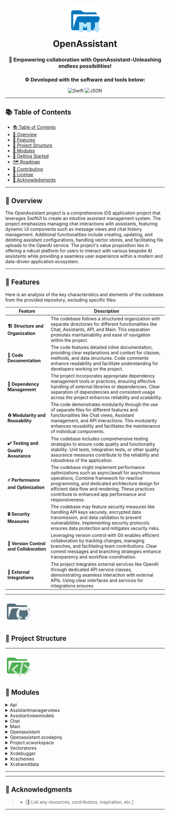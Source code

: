 
<div align="center">
<h1 align="center">
<img src="https://raw.githubusercontent.com/PKief/vscode-material-icon-theme/ec559a9f6bfd399b82bb44393651661b08aaf7ba/icons/folder-markdown-open.svg" width="100" />
<br>
OpenAssistant
</h1>
<h3 align="center">📍 Empowering collaboration with OpenAssistant-Unleashing endless possibilities!</h3>
<h3 align="center">⚙️ Developed with the software and tools below:</h3>

<p align="center">
<img src="https://img.shields.io/badge/Swift-F05138.svg?style=for-the-badge&logo=Swift&logoColor=white" alt="Swift" />
<img src="https://img.shields.io/badge/JSON-000000.svg?style=for-the-badge&logo=JSON&logoColor=white" alt="JSON" />
</p>
</div>

---

## 📚 Table of Contents
- [📚 Table of Contents](#-table-of-contents)
- [📍 Overview](#-overview)
- [💫 Features](#-features)
- [📂 Project Structure](#project-structure)
- [🧩 Modules](#modules)
- [🚀 Getting Started](#-getting-started)
- [🗺 Roadmap](#-roadmap)
- [🤝 Contributing](#-contributing)
- [📄 License](#-license)
- [👏 Acknowledgments](#-acknowledgments)

---


## 📍 Overview

The OpenAssistant project is a comprehensive iOS application project that leverages SwiftUI to create an intuitive assistant management system. The project emphasizes managing chat interactions with assistants, featuring dynamic UI components such as message views and chat history management. Additional functionalities include creating, updating, and deleting assistant configurations, handling vector stores, and facilitating file uploads to the OpenAI service. The project's value proposition lies in offering a robust platform for users to interact with various bespoke AI assistants while providing a seamless user experience within a modern and data-driven application ecosystem.

---

## 💫 Features

Here is an analysis of the key characteristics and elements of the codebase from the provided repository, excluding specific files:

| Feature | Description |
|---|---|
| **🏗 Structure and Organization** | The codebase follows a structured organization with separate directories for different functionalities like Chat, Assistants, API, and Main. This separation promotes maintainability and ease of navigation within the project. |
| **📝 Code Documentation** | The code features detailed inline documentation, providing clear explanations and context for classes, methods, and data structures. Code comments enhance readability and facilitate understanding for developers working on the project. |
| **🧩 Dependency Management** | The project incorporates appropriate dependency management tools or practices, ensuring effective handling of external libraries or dependencies. Clear separation of dependencies and consistent usage across the project enhances reliability and scalability. |
| **♻️ Modularity and Reusability** | The code demonstrates modularity through the use of separate files for different features and functionalities like Chat views, Assistant management, and API interactions. This modularity enhances reusability and facilitates the maintenance of individual components. |
| **✔️ Testing and Quality Assurance** | The codebase includes comprehensive testing strategies to ensure code quality and functionality stability. Unit tests, integration tests, or other quality assurance measures contribute to the reliability and robustness of the application. |
| **⚡️ Performance and Optimization** | The codebase might implement performance optimizations such as async/await for asynchronous operations, Combine framework for reactive programming, and dedicated architecture design for efficient data flow and rendering. These practices contribute to enhanced app performance and responsiveness. |
| **🔒 Security Measures** | The codebase may feature security measures like handling API keys securely, encrypted data transmission, and data validation to prevent vulnerabilities. Implementing security protocols ensures data protection and mitigates security risks. |
| **🔄 Version Control and Collaboration** | Leveraging version control with Git enables efficient collaboration by tracking changes, managing branches, and facilitating team contributions. Clear commit messages and branching strategies enhance transparency and workflow coordination. |
| **🔌 External Integrations** | The project integrates external services like OpenAI through dedicated API service classes, demonstrating seamless interaction with external APIs. Using clear interfaces and services for integrations ensures

---


<img src="https://raw.githubusercontent.com/PKief/vscode-material-icon-theme/ec559a9f6bfd399b82bb44393651661b08aaf7ba/icons/folder-github-open.svg" width="80" />

## 📂 Project Structure




---

<img src="https://raw.githubusercontent.com/PKief/vscode-material-icon-theme/ec559a9f6bfd399b82bb44393651661b08aaf7ba/icons/folder-src-open.svg" width="80" />

## 🧩 Modules

<details closed><summary>Api</summary>

| File                          | Summary                                                                                                                                                                                                                                                                                                                                                                                                                                                                                                                      | Module                                          |
|:------------------------------|:-----------------------------------------------------------------------------------------------------------------------------------------------------------------------------------------------------------------------------------------------------------------------------------------------------------------------------------------------------------------------------------------------------------------------------------------------------------------------------------------------------------------------------|:------------------------------------------------|
| Additional.swift              | The provided code snippet defines several structs for various data models:-`Usage` represents usage statistics for an operation.-`TruncationStrategy` and `ExpiresAfter` define specific strategies.-`ExpiresAfterType` encapsulates expiration details.-`ModelResponse` holds an array of models, with `Model` representing individual models.-Finally, `UploadedFile` structures data related to uploaded files.                                                                                                           | OpenAssistant/API/Additional.swift              |
| OpenAIService-Threads.swift   | This code snippet defines several functions for interacting with an OpenAI service API. The functions allow for creating a thread, running an assistant on a thread, fetching run status and messages, adding a message to a thread, and fetching thread details. The provided structures specify the data models used for messages, runs, responses, and threads in the interactions with the OpenAI service.                                                                                                               | OpenAssistant/API/OpenAIService-Threads.swift   |
| OpenAIService.swift           | This code snippet defines a swift class `OpenAIService` that encapsulates API request handling for OpenAI services. It includes functions for handling responses, HTTP errors, fetching vector store files, deleting files from a vector store, fetching available models, and general task responses. The class utilizes Combine for handling asynchronous operations and URLSession for network requests. The code demonstrates error handling, response parsing, and logging functionalities.                             | OpenAssistant/API/OpenAIService.swift           |
| ResponseFormat.swift          | The provided code snippet defines several structs and enums related to handling JSON data and responses. It includes types for representing JSON schemas, response formats, message content, and OpenAI response data structures. It also contains methods for encoding and decoding JSON data and converting between various formats. Additionally, it showcases example usage by defining request body parameters and a response model.                                                                                    | OpenAssistant/API/ResponseFormat.swift          |
| FileUploadService.swift       | This code snippet defines a `FileUploadService` class that provides functionalities for uploading files to OpenAI, creating vector stores, and associating files with vector stores. The class includes methods to handle different API requests, such as uploading files with multipart form data and handling responses. It also manages common HTTP headers and authentication through the use of an API key.                                                                                                             | OpenAssistant/API/FileUploadService.swift       |
| OpenAIService-Vector.swift    | The provided code snippet defines an extension for a service handling interactions with the OpenAI API. It includes methods for creating requests with dynamic content handling, executing data tasks, configuring requests, creating vector stores, fetching vector store information, modifying vector stores, deleting vector stores and files, and handling MIME types. The extension also includes model structs for representing vector stores, files, and responses.                                                  | OpenAssistant/API/OpenAIService-Vector.swift    |
| Errors.swift                  | This code snippet defines various custom error types and error handling utilities in a Swift application. It includes definitions for error types related to API services, network operations, file uploads, and more. Additionally, it provides structures for wrapping API errors, handling errors in a reactive manner with Combine, and managing error messages through SwiftUI views.                                                                                                                                   | OpenAssistant/API/Errors.swift                  |
| CommonMethods.swift           | This code snippet defines an extension on `OpenAIService` with methods for configuring and creating URLRequest objects. The `configureRequest` method sets HTTP method, headers for authorization and content type, and a custom additional header. The `makeRequest` method constructs a URLRequest with a specified endpoint, HTTP method, and optional body for API requests. Additionally, the `addCommonHeaders` method adds common headers like authorization and custom headers to an existing URLRequest.            | OpenAssistant/API/CommonMethods.swift           |
| OpenAIService-Assistant.swift | The provided code snippet defines an extension to obtain, create, update, and delete assistants through an OpenAIService API. It includes functions to fetch a list of assistants, retrieve specific assistant settings, create a new assistant, update existing assistant details, and delete an assistant. Additionally, data structures like `Assistant`, `AssistantSettings`, `Tool`, and related supporting structures are defined to interact with and model the assistant-related information exchanged with the API. | OpenAssistant/API/OpenAIService-Assistant.swift |

</details>

<details closed><summary>Assistantmanagerviews</summary>

| File                             | Summary                                                                                                                                                                                                                                                                                                                                                                                                                                                                                                                                                                          | Module                                                                          |
|:---------------------------------|:---------------------------------------------------------------------------------------------------------------------------------------------------------------------------------------------------------------------------------------------------------------------------------------------------------------------------------------------------------------------------------------------------------------------------------------------------------------------------------------------------------------------------------------------------------------------------------|:--------------------------------------------------------------------------------|
| AssistantManagerView.swift       | The provided code snippet presents a SwiftUI view for managing a list of assistants. The view includes options for creating new assistants, displaying existing ones, and navigating to detailed assistant views. It leverages Combine and NotificationCenter for updating the data based on events such as assistant creation and settings updates. The preview struct demonstrates the initial setup and data injection for testing the AssistantManagerView.                                                                                                                  | OpenAssistant/Assistants/AssistantManagerViews/AssistantManagerView.swift       |
| AssistantFormView.swift          | The provided code snippet defines a SwiftUI view, `AssistantFormView`, tailored for customizable assistant configurations. It includes form sections for entering details like name, instructions, and model selection with sliders for temperature and topP settings. The view also provides toggles to enable file search and code interpretation tools, along with action buttons for saving, updating, and deleting entries. Additionally, the view features components such as sliders for precise adjustment of temperature and topP values.                               | OpenAssistant/Assistants/AssistantManagerViews/AssistantFormView.swift          |
| AssistantDetailView.swift        | The code snippet defines a SwiftUI view for managing an assistant's details. It includes functionality to update, save, and delete the assistant, manage associated vector stores, and interact with various UI components. Key features include handling alerts, toggles for enabling tools, creating and associating vector stores, displaying associated vector store details, and managing associated vector store IDs. The code structure also involves coordinating with view models to fetch data and perform necessary CRUD operations for assistants and vector stores. | OpenAssistant/Assistants/AssistantManagerViews/AssistantDetailView.swift        |
| AssistantDetailSectionView.swift | The provided code defines a SwiftUI view structure named AssistantDetailsSection that allows editing various properties of an Assistant object. It includes fields for name, instructions, description, and sliders for temperature and topP values. The view also provides a picker for selecting a model from a list of available models. The code demonstrates bindings, text fields, sliders, and picker functionality within a SwiftUI context, making it easy to interactively modify Assistant properties.                                                                | OpenAssistant/Assistants/AssistantManagerViews/AssistantDetailSectionView.swift |
| ActionButtonsView.swift          | This SwiftUI code snippet defines a view component called ActionButtonsView with the purpose of displaying two buttons: an "Update" button and a "Delete" button. The view takes in a refresh trigger binding and two closure parameters for update and delete actions. When the "Update" button is tapped, it triggers the updateAction closure, while tapping the "Delete" button executes the deleteAction closure. The buttons are styled with specific colors, text, and corner radius for a visually pleasing interface.                                                   | OpenAssistant/Assistants/AssistantManagerViews/ActionButtonsView.swift          |
| AssistantPickerView.swift        | This code snippet defines a SwiftUI view, AssistantPickerView, that allows users to select assistants. It fetches a list of assistants, handles loading states and errors, and presents the list of assistants for selection. Users can retry fetching assistants on error through an ErrorView. The view further implements navigation to a ChatView upon selecting an assistant, providing a comprehensive interface for managing assistant selection interactions with associated error handling logic.                                                                       | OpenAssistant/Assistants/AssistantManagerViews/AssistantPickerView.swift        |
| CreateAssistantView.swift        | This SwiftUI code defines a view for creating an assistant which includes fields for name, instructions, model selection, and various settings. The user can save the assistant, with validation for required fields, and select tools like file search and code interpreter. The view also allows fetching available models, displaying alerts for validation errors, and dismissing the view. The code encapsulates functionality for creating, validating, and customizing an assistant model.                                                                                | OpenAssistant/Assistants/AssistantManagerViews/CreateAssistantView.swift        |

</details>

<details closed><summary>Assistantviewmodels</summary>

| File                            | Summary                                                                                                                                                                                                                                                                                                                                                                                                                                 | Module                                                                       |
|:--------------------------------|:----------------------------------------------------------------------------------------------------------------------------------------------------------------------------------------------------------------------------------------------------------------------------------------------------------------------------------------------------------------------------------------------------------------------------------------|:-----------------------------------------------------------------------------|
| AssistantManagerViewModel.swift | The provided code snippet defines a `AssistantManagerViewModel` class that manages assistants, available models, and vector stores. It handles fetching data from APIs, creating, updating, and deleting assistants, as well as setting up notification observers for assistant-related events. The code utilizes Combine for handling data streams and SwiftUI for potential UI bindings.                                              | OpenAssistant/Assistants/AssistantViewModels/AssistantManagerViewModel.swift |
| AssistantDetailViewModel.swift  | The code snippet consists of a SwiftUI ViewModel called AssistantDetailViewModel, designed for managing assistant objects. Its core functionalities include updating, deleting, saving, and deleting vector store IDs, creating and associating vector stores, handling OpenAI service actions, and managing success messages. These functions interact with an OpenAIService and update the state of the assistant object accordingly. | OpenAssistant/Assistants/AssistantViewModels/AssistantDetailViewModel.swift  |
| AssistantPickerViewModel.swift  | This code snippet defines a view model to manage a list of assistants and control navigation to a chat feature. It includes functions to fetch and select assistants, as well as setting up notification observers to automatically update the assistant list based on specific notifications. The view model utilizes Combine framework for handling asynchronous events and data binding through published properties.                | OpenAssistant/Assistants/AssistantViewModels/AssistantPickerViewModel.swift  |
| BaseAssistantViewModel.swift    | This code snippet defines a SwiftUI view model `BaseAssistantViewModel`. It manages an `openAIService` for interacting with an API, handles API key updates, error responses, and notifications related to settings changes. The `BaseAssistantViewModel` employs Combine publishers for data flow management and error handling within a main actor context.                                                                           | OpenAssistant/Assistants/AssistantViewModels/BaseAssistantViewModel.swift    |

</details>

<details closed><summary>Chat</summary>

| File                            | Summary                                                                                                                                                                                                                                                                                                                                                                                                                                                                                                                                                 | Module                                             |
|:--------------------------------|:--------------------------------------------------------------------------------------------------------------------------------------------------------------------------------------------------------------------------------------------------------------------------------------------------------------------------------------------------------------------------------------------------------------------------------------------------------------------------------------------------------------------------------------------------------|:---------------------------------------------------|
| StepCounterView.swift           | The code snippet defines a SwiftUI view structure called StepCounterView that displays the step count based on the provided value (stepCounter). It conditionally renders the text displaying the step count if a specific feature flag (enableNewFeature) is set to true; otherwise, it displays an EmptyView. The text is styled with a footnote font size and gray color when the feature flag is enabled.                                                                                                                                           | OpenAssistant/Chat/StepCounterView.swift           |
| SendButton.swift                | This code snippet defines a `SendButton` View in a SwiftUI app. It displays a button that allows sending a message when the conditions in `canSendMessage` are met, which checks that the input text is not empty and the app is not currently loading. Upon tapping the button, it triggers the `sendMessageAction()` function, which sends the message through the `viewModel` and then adds the sent message to the `messageStore`. The button's appearance dynamically adjusts based on the sendability of the message.                             | OpenAssistant/Chat/SendButton.swift                |
| MessageListView.swift           | The provided code defines a SwiftUI view, `MessageListView`, that displays a list of messages and a loading indicator. It conforms to the `MessageListViewProtocol` protocol, which defines various behaviors like scrolling to the last message or loading indicator. The view dynamically updates based on the changes in the associated `ChatViewModel` instances, and it utilizes `ScrollViewReader` and properties like `ObservedObject` for managing state and interactions within the view.                                                      | OpenAssistant/Chat/MessageListView.swift           |
| ChatViewModel.swift             | The provided code snippet is a Swift class named `ChatViewModel` that implements the business logic for a chat application. It manages threads, interacts with an assistant service, handles message sending, polling for updates, and UI updates. The ViewModel includes methods to create threads, run an assistant on threads, poll and fetch run statuses, manage message handling and updating, scrolling to the last message, error handling, and utility functions like checking for duplicate message IDs and updating loading state.           | OpenAssistant/Chat/ChatViewModel.swift             |
| MessageStore.swift              | The provided code snippet defines a `MessageStore` class that manages chat messages using Combine and SwiftUI in a Swift app. It allows adding single or multiple messages to the store, and automatically saves and loads messages from UserDefaults. The messages are encoded and decoded using JSON serialization to persist them between sessions.                                                                                                                                                                                                  | OpenAssistant/Chat/MessageStore.swift              |
| ChatContentView.swift           | The `ChatContentView` struct defines the UI layout for a chat interface using SwiftUI. It includes a message list, an input view for sending messages, and displays a progress view and step counter. The view adjusts to the color scheme provided and is structured within a vertical stack. The code observes changes in the view model and message store to update the UI accordingly.                                                                                                                                                              | OpenAssistant/Chat/ChatContentView.swift           |
| ChatView.swift                  | The code defines a SwiftUI view, `ChatView`, for displaying a chat UI. It uses `ChatViewModel` and `MessageStore` to manage data. The view includes a navigation bar displaying the assistant's name and a link to view chat history. It also handles error messages with an alert. The preview provider allows testing the view with mock data.                                                                                                                                                                                                        | OpenAssistant/Chat/ChatView.swift                  |
| NewCustomLoadingIndicator.swift | This code snippet defines a SwiftUI custom progress view, `CustomProgressView`, that visually represents a progress indicator with a circular tracker. The progress is determined by `stepCounter`, and the circle fills up based on the ratio of `stepCounter` to 6. The view includes text showing the steps completed out of a total of 6. This creates a visual representation of progress with a dynamic circular fill effect based on the provided `stepCounter` value.                                                                           | OpenAssistant/Chat/NewCustomLoadingIndicator.swift |
| ChatHistoryView.swift           | The provided code snippet contains SwiftUI structures to display a chat history. `ChatHistoryView` renders a list of messages filtered by the `assistantId`, using the `MessageRow` for each message. Each `MessageRow` displays the sender ("You" or "Assistant") and the text content if available. The UI is designed to present a clean chat history interface with messages sorted by sender type.                                                                                                                                                 | OpenAssistant/Chat/ChatHistoryView.swift           |
| InputView.swift                 | This code defines a SwiftUI `InputView` used for inputting messages. It includes a text field for typing messages, a send button, and a clock icon linked to a chat history view. The view reacts to changes in the `ChatViewModel` and `MessageStore`, and allows users to send messages and view chat history. The design incorporates specific styling, such as rounded corners, shadows, and color schemes.                                                                                                                                         | OpenAssistant/Chat/InputView.swift                 |
| MessageView.swift               | The provided code defines two SwiftUI views: `MessageView` and `MessageBubble`. `MessageView` displays a message bubble based on the `Message` model for either a user or received message, aligning them to the left or right accordingly. `MessageBubble` presents the message content with customizable background color and text color, adjusting based on the role and color scheme. Overall, these views facilitate the visual representation of messages, incorporating dynamic styling properties based on the message sender and color scheme. | OpenAssistant/Chat/MessageView.swift               |

</details>

<details closed><summary>Main</summary>

| File                    | Summary                                                                                                                                                                                                                                                                                                                                                                                                                                                                                                                                                  | Module                                     |
|:------------------------|:---------------------------------------------------------------------------------------------------------------------------------------------------------------------------------------------------------------------------------------------------------------------------------------------------------------------------------------------------------------------------------------------------------------------------------------------------------------------------------------------------------------------------------------------------------|:-------------------------------------------|
| MainTabView.swift       | This code snippet defines a SwiftUI view called MainTabView, which displays different tabs based on Tab enum cases. Each tab has a corresponding view and system image. SelectedAssistant can trigger a new chat view for a chosen Assistant. The code also defines the Tab enum with cases and associated views for each tab option.                                                                                                                                                                                                                    | OpenAssistant/Main/MainTabView.swift       |
| OpenAssistantApp.swift  | The provided code defines the main structure of an SwiftUI app called OpenAssistantApp. It includes a StateObject for managing assistants' data, AppStorage for handling API keys, and a SettingsView for configuration. The handleOnAppear function triggers fetching of assistant data upon the app's appearance and shows the SettingsView if the API key is empty.                                                                                                                                                                                   | OpenAssistant/Main/OpenAssistantApp.swift  |
| SettingsView.swift      | This code snippet defines a SwiftUI view for displaying and saving user settings, such as an API Key and Dark Mode toggle. It features form elements like a SecureField for the API Key input, a Toggle for Dark Mode preference, and a Save button to persist changes. Validation functions ensure data integrity before saving the settings, with an alert displayed to inform the user of success or errors. The code supports refreshing other views upon saving settings and handles the presentation of alerts and dismissal of the settings view. | OpenAssistant/Main/SettingsView.swift      |
| BaseViewModel.swift     | The provided code snippet defines a BaseViewModel class in Swift that acts as an observable object. It includes functionalities for managing an OpenAI service, updating and handling API keys, error messages, and setting up observers to reinitialize the OpenAI service when settings are updated. The class utilizes Combine and SwiftUI along with AppStorage to store the API key.                                                                                                                                                                | OpenAssistant/Main/BaseViewModel.swift     |
| ContentViewModel.swift  | The provided code snippet defines a SwiftUI ViewModel called `ContentViewModel` that manages the state and interactions for a content view. It includes properties for handling the selected assistant and loading state, along with methods for initiating loading, handling appearance, and refreshing content. It also initializes with an `AssistantManagerViewModel` and demonstrates setting up bindings but primarily focuses on managing loading state and triggering content updates.                                                           | OpenAssistant/Main/ContentViewModel.swift  |
| OpenAIInitializer.swift | The code snippet defines a class `OpenAIServiceInitializer` that manages the initialization and reinitialization of an `OpenAIService` instance using a provided API key. It ensures there is only one shared instance of `OpenAIService`, initialized with a valid non-empty API key, and allows for updating the API key with the `reinitialize` method. The class uses a locking mechanism to handle concurrency issues during initialization.                                                                                                        | OpenAssistant/Main/OpenAIInitializer.swift |
| CommonMethods.swift     | The provided code snippet contains an extension for a service called OpenAIService that assists in configuring, creating, and adding common headers to URLRequest objects for making HTTP requests to an API. It includes functions to configure request properties like HTTP method, headers, and JSON body, as well as adding common headers like authorization and custom OpenAI beta headers. These functions serve to streamline the process of setting up URLRequest objects for communicating with the OpenAI API efficiently.                    | OpenAssistant/Main/CommonMethods.swift     |
| ContentView.swift       | The provided code snippet defines a SwiftUI `ContentView` that relies on Combine and Foundation frameworks. It creates an instance of `ContentViewModel` and includes objects for managing messages, vector stores, and an assistant manager view model. The main view structure integrates a `MainTabView`, with additional elements for handling loading states and content refreshing. This content view is then associated with its specific preview as presented in the `ContentView_Previews` struct.                                              | OpenAssistant/Main/ContentView.swift       |
| LoadingView.swift       | The provided code defines a SwiftUI view, `LoadingView`, which presents a loading indicator with customizable styles and text message. The view includes text specifying loading, paired with a circular progress indicator. Constants are used to set properties like text color and indicator scale. The `LoadingView` preview shows how it appears when displayed in a preview context.                                                                                                                                                               | OpenAssistant/Main/LoadingView.swift       |

</details>

<details closed><summary>Openassistant</summary>

| File                  | Summary                                                                                                                                                                                                                                                                                                                                                                                                                                                                                                                                                                                   | Module                              |
|:----------------------|:------------------------------------------------------------------------------------------------------------------------------------------------------------------------------------------------------------------------------------------------------------------------------------------------------------------------------------------------------------------------------------------------------------------------------------------------------------------------------------------------------------------------------------------------------------------------------------------|:------------------------------------|
| Debug.xcconfig        | This code snippet contains a configuration file (`.xcconfig`) that sets various build settings for an Xcode project. It enables debugging and detailed logging, disables optimization for debug builds, handles code signing, specifies paths and Swift compiler settings, and enables different sanitizers for code testing. Additionally, it includes links for further documentation on Xcode build settings and Swift compiler flags.                                                                                                                                                 | OpenAssistant/Debug.xcconfig        |
| Release.xcconfig      | This code snippet provides configuration settings for an Xcode project targeting the release build of an iOS app. Key functionalities include disabling debugging and detailed logging, optimizing for release builds, specifying code signing details, setting paths like provisioning profile and enabling Swift compiler settings like strict concurrency checking and async/await back deployment. Additionally, it disables various sanitizers and provides documentation links for Xcode build settings and Swift compiler flags.                                                   | OpenAssistant/Release.xcconfig      |
| Extensions.swift      | The code snippet defines custom Notification Names for specific events in an application, such as updates and deletions related to an assistant. Extensions to Notification.Name allow for unique identifiers to be conveniently used when posting and observing these notifications within the app. This facilitates robust communication between components of the application by specifying distinct events through named notifications.                                                                                                                                               | OpenAssistant/Extensions.swift      |
| PrivacyInfo.xcprivacy | The provided code snippet defines privacy access categories related to app functionalities. It includes declarations for accessing User Defaults for storing app-specific data, checking disk space availability, and using file timestamp APIs for internal app operations. Each category specifies the type of API being accessed and the reasons for doing so, ensuring transparency and compliance with privacy standards.                                                                                                                                                            | OpenAssistant/PrivacyInfo.xcprivacy |
| FeatureFlags.swift    | This code snippet defines a `FeatureFlags` struct with a static property `enableNewFeature`, currently set to `false`. This property can be toggled to enable or disable incomplete features within the application. By utilizing feature flags, developers can control the availability of new features without requiring code changes, enhancing manageability and flexibility in development.                                                                                                                                                                                          | OpenAssistant/FeatureFlags.swift    |
| Info.plist            | The provided XML code snippet defines a property list (plist) file containing key-value pairs for setting up app permissions and configurations. The keys cover permissions related to encryption usage, photo library access, document handling, file provider integration, and document types support. Notably, it specifies descriptions for various permissions needed by the app, such as accessing the photo library for uploads and integrating files from system storage and cloud providers. Lastly, it includes settings for document handling and launch screen configuration. | OpenAssistant/Info.plist            |

</details>

<details closed><summary>Openassistant.xcodeproj</summary>

| File            | Summary                                                                                                                                                                                                                                                                                                                                                                                                                                                         | Module                                  |
|:----------------|:----------------------------------------------------------------------------------------------------------------------------------------------------------------------------------------------------------------------------------------------------------------------------------------------------------------------------------------------------------------------------------------------------------------------------------------------------------------|:----------------------------------------|
| project.pbxproj | The provided code snippet contains configuration settings and specifications for an Xcode project. It defines various build files, file references, groups, build phases, targets, project attributes, build configurations, and configuration lists. The structure encompasses the organization of source code files, resources, frameworks, and build settings to facilitate the proper compilation and execution of an iOS application named "OpenAssistant. | OpenAssistant.xcodeproj/project.pbxproj |

</details>

<details closed><summary>Project.xcworkspace</summary>

| File                     | Summary                                                                                                                                                                                                                                                                                                                                                     | Module                                                               |
|:-------------------------|:------------------------------------------------------------------------------------------------------------------------------------------------------------------------------------------------------------------------------------------------------------------------------------------------------------------------------------------------------------|:---------------------------------------------------------------------|
| contents.xcworkspacedata | This code snippet represents an XML document that defines a workspace configuration. It specifies the version of the workspace, which is 1.0, and includes a reference to a file located at "self:". The FileRef element allows for referencing files within the workspace, enhancing organization and accessibility in a software development environment. | OpenAssistant.xcodeproj/project.xcworkspace/contents.xcworkspacedata |

</details>

<details closed><summary>Vectorstores</summary>

| File                              | Summary                                                                                                                                                                                                                                                                                                                                                                                                                                                                                                                         | Module                                                       |
|:----------------------------------|:--------------------------------------------------------------------------------------------------------------------------------------------------------------------------------------------------------------------------------------------------------------------------------------------------------------------------------------------------------------------------------------------------------------------------------------------------------------------------------------------------------------------------------|:-------------------------------------------------------------|
| VectorStoreManagerViewModel.swift | The provided code snippet defines a SwiftUI ViewModel class, VectorStoreManagerViewModel, that manages interactions with an API for vector store management. It includes functions for fetching, updating, and deleting vector stores and their related files. The ViewModel uses Combine for networking and data handling tasks, along with async/await for asynchronous operations. Additionally, it handles errors, displays notifications, and features functions for adding and removing vector store IDs from assistants. | OpenAssistant/VectorStores/VectorStoreManagerViewModel.swift |
| FileDetailView.swift              | The provided code snippet presents a SwiftUI view named `FileDetailView` that displays the details of a `VectorStoreFile`. It includes sections for key file information like ID, object, usage bytes, timestamps, and chunking strategy if available. Helper methods are used for formatting dates and bytes, and structured views are generated using SwiftUI components like Lists, Sections, and Text elements. Additionally, logging of file data upon view appearance is implemented through the `.onAppear` modifier.    | OpenAssistant/VectorStores/FileDetailView.swift              |
| VectorStoreDetailView.swift       | The provided code snippet defines a SwiftUI view, `VectorStoreDetailView`, to display details of a `VectorStore`. The view contains sections like details display, file counts, a list of files with options for adding, deleting, and viewing files. It leverages Combine for data fetching and bindings for managing state. Additional support includes an alert system and helper methods for date formatting and byte conversion.                                                                                           | OpenAssistant/VectorStores/VectorStoreDetailView.swift       |
| VectorStoreListView.swift         | This code snippet defines a SwiftUI view for managing a list of vector stores, supporting creating, viewing, and deleting operations. The view fetches vector store data from a ViewModel, allows creating new stores, and displays detailed information for each store using a separate row view. Additionally, error handling and refreshing functionalities are included, providing a comprehensive interface for handling vector stores.                                                                                    | OpenAssistant/VectorStores/VectorStoreListView.swift         |
| AddFileView.swift                 | The code snippet defines a SwiftUI view for file selection and upload. It allows users to select multiple files, displays the selected files, and provides buttons to trigger the file upload process. The uploading logic includes handling file size limits, retry attempts, and displays success/failure summaries through async operations and swift concurrency. Additionally, error handling is implemented to notify users of any upload issues.                                                                         | OpenAssistant/VectorStores/AddFileView.swift                 |

</details>

<details closed><summary>Xcdebugger</summary>

| File                      | Summary                                                                                                                                                                                                                                                                                                                                                                                                                                                                           | Module                                                                                              |
|:--------------------------|:----------------------------------------------------------------------------------------------------------------------------------------------------------------------------------------------------------------------------------------------------------------------------------------------------------------------------------------------------------------------------------------------------------------------------------------------------------------------------------|:----------------------------------------------------------------------------------------------------|
| Breakpoints_v2.xcbkptlist | This code snippet defines an XML element named "Bucket" with attributes indicating a unique identifier (uuid), a type value, and a specified version. The uuid attribute stores a specific identifier for the bucket, while the type attribute holds the category type of the bucket, and the version attribute indicates the version information related to this bucket element. The snippet primarily structures and stores information about a bucket entity using XML format. | OpenAssistant.xcodeproj/xcuserdata/gunnarhostetler.xcuserdatad/xcdebugger/Breakpoints_v2.xcbkptlist |

</details>

<details closed><summary>Xcschemes</summary>

| File                     | Summary                                                                                                                                                                                                                                                                                                                                                                                                                                                                                                                     | Module                                                                                            |
|:-------------------------|:----------------------------------------------------------------------------------------------------------------------------------------------------------------------------------------------------------------------------------------------------------------------------------------------------------------------------------------------------------------------------------------------------------------------------------------------------------------------------------------------------------------------------|:--------------------------------------------------------------------------------------------------|
| xcschememanagement.plist | The provided code snippet is an XML file following the Property List (plist) format commonly used in Apple software. It contains key-value pairs organized in dictionaries. The core functionalities showcased include defining scheme user states, managing buildable autocreation suppression, and specifying specific settings such as order hints and primary buildable statuses.                                                                                                                                       | OpenAssistant.xcodeproj/xcuserdata/gunnarhostetler.xcuserdatad/xcschemes/xcschememanagement.plist |
| OpenAssistant.xcscheme   | The provided XML code snippet defines an Xcode scheme, specifying build actions such as testing, profiling, and archiving for an application named "OpenAssistant." It configures various settings for test, launch, profile, analyze, and archive actions, including build configurations, debugger preferences, launcher settings, and working directory options. This scheme provides a detailed blueprint for building, testing, and managing the "OpenAssistant" application within the Xcode development environment. | OpenAssistant.xcodeproj/xcshareddata/xcschemes/OpenAssistant.xcscheme                             |

</details>

<details closed><summary>Xcshareddata</summary>

| File                     | Summary                                                                                                                                                                                                                                                                                                                                                                                | Module                                                                            |
|:-------------------------|:---------------------------------------------------------------------------------------------------------------------------------------------------------------------------------------------------------------------------------------------------------------------------------------------------------------------------------------------------------------------------------------|:----------------------------------------------------------------------------------|
| IDEWorkspaceChecks.plist | The provided code snippet is an XML file containing a property list (plist) with a single key-value pair. The key is "IDEDidComputeMac32BitWarning," and its corresponding value is a boolean true. This code snippet is typically used for configuration or settings in Apple software development environments that may impact the display of warnings related to 32-bit technology. | OpenAssistant.xcodeproj/project.xcworkspace/xcshareddata/IDEWorkspaceChecks.plist |

</details>

---

---

## 👏 Acknowledgments

> - [📌  List any resources, contributors, inspiration, etc.]

---
